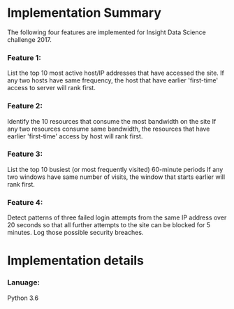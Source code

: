 # Implementation Summary
The following four features are implemented for Insight Data Science challenge 2017.

### Feature 1: 
List the top 10 most active host/IP addresses that have accessed the site.
If any two hosts have same frequency, the host that have earlier 'first-time' access to server will rank first.

### Feature 2: 
Identify the 10 resources that consume the most bandwidth on the site
If any two resources consume same bandwidth, the resources that have earlier 'first-time' access by host will rank first.

### Feature 3:
List the top 10 busiest (or most frequently visited) 60-minute periods 
If any two windows have same number of visits, the window that starts earlier will rank first.

### Feature 4: 
Detect patterns of three failed login attempts from the same IP address over 20 seconds so that all further attempts to the site can be blocked for 5 minutes. Log those possible security breaches.


# Implementation details
### Lanuage:
Python 3.6
